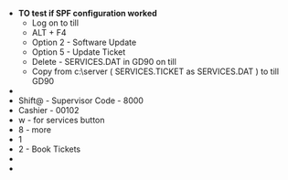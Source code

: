 - **TO test if SPF configuration worked**
	- Log on to till
	- ALT + F4
	- Option 2 - Software Update
	- Option 5 - Update Ticket
	- Delete - SERVICES.DAT in GD90 on till
	- Copy from c:\server ( SERVICES.TICKET as SERVICES.DAT ) to till GD90
-
- Shift@ - Supervisor Code - 8000
- Cashier - 00102
- w - for services button
- 8 - more
- 1
- 2 - Book Tickets
-
-